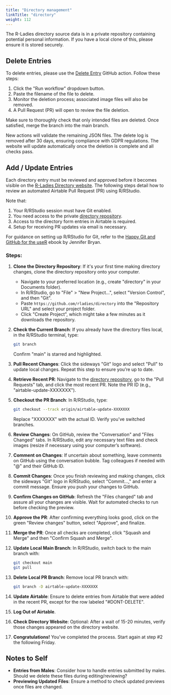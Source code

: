 ```yaml
---
title: "Directory management"
linkTitle: "directory"
weight: 112
---
```



The R-Ladies directory source data is in a private repository containing potential personal information. 
If you have a local clone of this, please ensure it is stored securely.

## Delete Entries

To delete entries, please use the [Delete Entry](https://github.com/rladies/directory/actions/workflows/01-purge-init.yml) GitHub action. Follow these steps:

1. Click the "Run workflow" dropdown button.
2. Paste the filename of the file to delete.
3. Monitor the deletion process; associated image files will also be removed. 
4. A Pull Request (PR) will open to review the file deletion. 

Make sure to thoroughly check that only intended files are deleted. 
Once satisfied, merge the branch into the main branch.

New actions will validate the remaining JSON files.
The delete log is removed after 30 days, ensuring compliance with GDPR regulations. 
The website will update automatically once the deletion is complete and all checks pass.

## Add / Update Entries

Each directory entry must be reviewed and approved before it becomes visible on the [R-Ladies Directory website](https://rladies.org/directory/). 
The following steps detail how to review an automated Airtable Pull Request (PR) using R/RStudio. 

Note that:

1. Your R/RStudio session must have Git enabled.
2. You need access to the private [directory repository](https://github.com/rladies/directory).
3. Access to the directory form entries in Airtable is required.
4. Setup for receiving PR updates via email is necessary. 

For guidance on setting up R/RStudio for Git, refer to the [Happy Git and GitHub for the useR](https://happygitwithr.com/) ebook by Jennifer Bryan.

### Steps:

1. **Clone the Directory Repository**: 
   If it's your first time making directory changes, clone the directory repository onto your computer. 
   - Navigate to your preferred location (e.g., create "directory" in your Documents folder).
   - In R/RStudio, go to "File" > "New Project...", select "Version Control", and then "Git". 
   - Paste `https://github.com/rladies/directory` into the "Repository URL" and select your project folder. 
   - Click "Create Project", which might take a few minutes as it downloads the repository.

2. **Check the Current Branch**: 
   If you already have the directory files local, in the R/RStudio terminal, type:

   ```bash
   git branch
   ```
   
   Confirm "main" is starred and highlighted.

3. **Pull Recent Changes**: 
   Click the sideways "Git" logo and select "Pull" to update local changes. Repeat this step to ensure you’re up to date.

4. **Retrieve Recent PR**: 
   Navigate to the [directory repository](https://github.com/rladies/directory), go to the "Pull Requests" tab, and click the most recent PR. Note the PR ID (e.g., "airtable-update-XXXXXXX").

5. **Checkout the PR Branch**: 
   In R/RStudio, type:

   ```bash
   git checkout --track origin/airtable-update-XXXXXXX
   ```
   
   Replace "XXXXXXX" with the actual ID. Verify you’ve switched branches.

6. **Review Changes**:
   On GitHub, review the "Conversation" and "Files Changed" tabs. In R/RStudio, edit any necessary text files and check images (resize if necessary using your computer’s software). 

7. **Comment on Changes**: 
   If uncertain about something, leave comments on GitHub using the conversation bubble. Tag colleagues if needed with "@" and their GitHub ID.

8. **Commit Changes**: 
   Once you finish reviewing and making changes, click the sideways "Git" logo in R/RStudio, select "Commit...," and enter a commit message. Ensure you push your changes to GitHub.

9. **Confirm Changes on GitHub**: 
   Refresh the "Files changed" tab and assure all your changes are visible. Wait for automated checks to run before checking the preview.

10. **Approve the PR**: 
    After confirming everything looks good, click on the green "Review changes" button, select "Approve", and finalize.

11. **Merge the PR**: 
    Once all checks are completed, click "Squash and Merge" and then "Confirm Squash and Merge".

12. **Update Local Main Branch**: 
    In R/RStudio, switch back to the main branch with:

    ```bash
    git checkout main
    git pull
    ```

13. **Delete Local PR Branch**: 
    Remove local PR branch with:
    
    ```bash
    git branch -D airtable-update-XXXXXXX
    ```

14. **Update Airtable**: 
    Ensure to delete entries from Airtable that were added in the recent PR, except for the row labeled "#DONT-DELETE".

15. **Log Out of Airtable**.

16. **Check Directory Website**: 
    Optional: After a wait of 15-20 minutes, verify those changes appeared on the directory website.

17. **Congratulations!** 
    You've completed the process. Start again at step #2 the following Friday.

## Notes to Self

- **Entries from Males**: Consider how to handle entries submitted by males. Should we delete these files during editing/reviewing?
- **Previewing Updated Files**: Ensure a method to check updated previews once files are changed.
